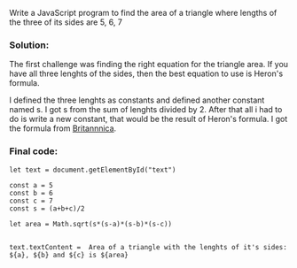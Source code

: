 Write a JavaScript program to find the area of a triangle where lengths of the three of its sides are 5, 6, 7

### Solution:
The first challenge was finding the right equation for the triangle area. If you have all three lenghts of the sides, then the best equation to use is Heron's formula. 

I defined the three lenghts as constants and defined another constant named s. I got s from the sum of lenghts divided by 2. After that all i had to do is write a new constant, that would be the result of Heron's formula. I got the formula from [Britannnica](https://www.britannica.com/science/Herons-formula).


### Final code:

```
let text = document.getElementById("text")

const a = 5
const b = 6
const c = 7
const s = (a+b+c)/2

let area = Math.sqrt(s*(s-a)*(s-b)*(s-c))


text.textContent =  Area of a triangle with the lenghts of it's sides: ${a}, ${b} and ${c} is ${area}

```